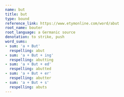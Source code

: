 ```yaml
---
name: but
title: but
type: bound
reference_link: https://www.etymonline.com/word/abut
root_name: bouter
root_language: a Germanic source
denotation: to strike, push
word_sums:
- sum: 'a + But'
  respelling: abut
- sum: 'a + But + ing'
  respelling: abutting
- sum: 'a + But + ed'
  respelling: abutted
- sum: 'a + But + er'
  respelling: abutter
- sum: 'a + But + s'
  respelling: abuts
---
```

